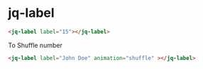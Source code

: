 # jq-label

```html
<jq-label label="15"></jq-label>
```

To Shuffle number
```html
<jq-label label="John Doe" animation="shuffle" ></jq-label>
```
